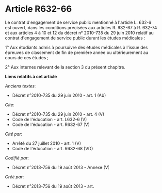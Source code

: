 # Article R632-66

Le contrat d'engagement de service public mentionné à l'article L. 632-6 est ouvert, dans les conditions précisées aux
articles R. 632-67 à R. 632-74 et aux articles 4 à 10 et 12 du décret n° 2010-735 du 29 juin 2010 relatif au contrat
d'engagement de service public durant les études médicales : 

1° Aux étudiants admis à poursuivre des études médicales à l'issue des épreuves de classement de fin de première année ou
ultérieurement au cours de ces études ; 

2° Aux internes relevant de la section 3 du présent chapitre.

**Liens relatifs à cet article**

_Anciens textes_:

  - Décret n°2010-735 du 29 juin 2010 - art. 1 (Ab)

_Cite_:

  - Décret n°2010-735 du 29 juin 2010 - art. 4 (V)
  - Code de l'éducation - art. L632-6 (V)
  - Code de l'éducation - art. R632-67 (V)

_Cité par_:

  - Arrêté du 27 juillet 2010 - art. 1 (V)
  - Code de l'éducation - art. R632-68 (VD)

_Codifié par_:

  - Décret n°2013-756 du 19 août 2013 -  Annexe (V)

_Créé par_:

  - Décret n°2013-756 du 19 août 2013 - art.
